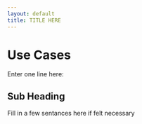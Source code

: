 ```yaml
---
layout: default
title: TITLE HERE
---
```


# Use Cases

Enter one line here:

## Sub Heading

Fill in a few sentances here if felt necessary
